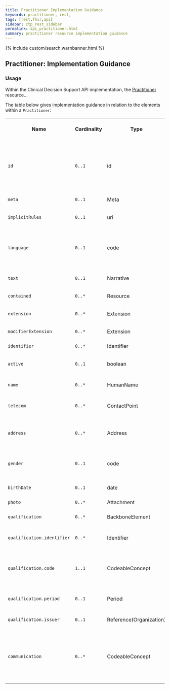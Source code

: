 ```yaml
---
title: Practitioner Implementation Guidance
keywords: practitioner, rest,
tags: [rest,fhir,api]
sidebar: ctp_rest_sidebar
permalink: api_practitioner.html
summary: practitioner resource implementation guidance
---
```


{% include custom/search.warnbanner.html %}

## Practitioner: Implementation Guidance ##

### Usage ###

Within the Clinical Decision Support API implementation, the [Practitioner](http://hl7.org/fhir/STU3/practitioner.html) resource...

The table below gives implementation guidance in relation to the elements within a `Practitioner`:

<table  style="min-width:100%;width:100%">
<tr>
<th  style="width:10%;">Name</th>
<th  style="width:10%;">Cardinality</th>
<th  style="width:10%;">Type</th>
<th  style="width:35%;">FHIR Documentation</th>
<th  style="width:35%;">CDS Implementation Guidance</th>
</tr>
<tr>
<td><code  class="highlighter-rouge">id</code></td>
<td><code  class="highlighter-rouge">0..1</code></td>
<td>id</td>
<td>Logical id of this artifact</td>
<td>Note that this will always be populated except when the resource is being created (initial creation call)
</td>
</tr>
<tr>
<td><code  class="highlighter-rouge">meta</code></td>
<td><code  class="highlighter-rouge">0..1</code></td>
<td>Meta</td>
<td>Metadata about the resource</td>
<td></td>
</tr>
<tr>
<td><code  class="highlighter-rouge">implicitRules</code></td>
<td><code  class="highlighter-rouge">0..1</code></td>
<td>uri</td>
<td>A set of rules under which this content was created</td>
<td></td>
</tr>
<tr>
<td><code  class="highlighter-rouge">language</code></td>
<td><code  class="highlighter-rouge">0..1</code></td>
<td>code</td>
<td>Language of the resource content. <br /> <a  href="http://hl7.org/fhir/stu3/valueset-languages.html">Common
Languages</a> (Extensible but limited to All Languages)</td>
<td></td>
</tr>
<tr>
<td><code  class="highlighter-rouge">text</code></td>
<td><code  class="highlighter-rouge">0..1</code></td>
<td>Narrative</td>
<td>Text summary of the resource, for human interpretation</td>
<td></td>
</tr>
<tr>
<td><code  class="highlighter-rouge">contained</code></td>
<td><code  class="highlighter-rouge">0..*</code></td>
<td>Resource</td>
<td>Contained, inline Resources</td>
<td>This should not be populated</td>
</tr>
<tr>
<td><code  class="highlighter-rouge">extension</code></td>
<td><code  class="highlighter-rouge">0..*</code></td>
<td>Extension</td>
<td>Additional Content defined by implementations</td>
<td></td>
</tr>
<tr>
<td><code  class="highlighter-rouge">modifierExtension</code></td>
<td><code  class="highlighter-rouge">0..*</code></td>
<td>Extension</td>
<td>Extensions that cannot be ignored</td>
<td></td>
</tr>
<tr>
<td><code  class="highlighter-rouge">identifier</code></td>
<td><code  class="highlighter-rouge">0..*</code></td>
<td>Identifier</td>
<td>A identifier for the person as this agent</td>
<td></td>
</tr>
<tr>
<td><code  class="highlighter-rouge">active</code></td>
<td><code  class="highlighter-rouge">0..1</code></td>
<td>boolean</td>
<td>Whether this practitioner's record is in active use</td>
<td></td>
</tr>
<tr>

<td><code  class="highlighter-rouge">name</code></td>

<td><code  class="highlighter-rouge">0..*</code></td>

<td>HumanName</td>

<td>The name(s) associated with the practitioner</td>

<td></td>

</tr>

<tr>

<td><code  class="highlighter-rouge">telecom</code></td>

<td><code  class="highlighter-rouge">0..*</code></td>

<td>ContactPoint</td>

<td>A contact detail for the practitioner (that apply to all roles)</td>

<td></td>

</tr>

<tr>

<td><code  class="highlighter-rouge">address</code></td>

<td><code  class="highlighter-rouge">0..*</code></td>

<td>Address</td>

<td>Address(es) of the practitioner that are not role specific (typically home address)</td>

<td></td>

</tr>

<tr>

<td><code  class="highlighter-rouge">gender</code></td>

<td><code  class="highlighter-rouge">0..1</code></td>

<td>code</td>

<td>male | female | other | unknown</br><a  href="http://hl7.org/fhir/STU3/valueset-administrative-gender.html">AdministrativeGender (Required)</a></td>

<td></td>

</tr>

<tr>

<td><code  class="highlighter-rouge">birthDate</code></td>

<td><code  class="highlighter-rouge">0..1</code></td>

<td>date</td>

<td>The date on which the practitioner was born</td>

<td></td>

</tr>

<tr>

<td><code  class="highlighter-rouge">photo</code></td>

<td><code  class="highlighter-rouge">0..*</code></td>

<td>Attachment</td>

<td>Image of the person</td>

<td></td>

</tr>

<tr>

<td><code  class="highlighter-rouge">qualification</code></td>

<td><code  class="highlighter-rouge">0..*</code></td>

<td>BackboneElement</td>

<td>Qualifications obtained by training and certification</td>

<td></td>

</tr>

<tr>

<td  class="sub"><code  class="highlighter-rouge">qualification.identifier</code></td>

<td><code  class="highlighter-rouge">0..*</code></td>

<td>Identifier</td>

<td>An identifier for this qualification for the practitioner</td>

<td></td>

</tr>

<tr>

<td  class="sub"><code  class="highlighter-rouge">qualification.code</code></td>

<td><code  class="highlighter-rouge">1..1</code></td>

<td>CodeableConcept</td>

<td>Coded representation of the qualification</br><a  href="http://hl7.org/fhir/STU3/v2/0360/2.7/index.html">v2 table 0360, Version 2.7 (Example)</a></td>

<td></td>

</tr>

<tr>

<td  class="sub"><code  class="highlighter-rouge">qualification.period</code></td>

<td><code  class="highlighter-rouge">0..1</code></td>

<td>Period</td>

<td>Period during which the qualification is valid</td>

<td></td>

</tr>

<tr>

<td  class="sub"><code  class="highlighter-rouge">qualification.issuer</code></td>

<td><code  class="highlighter-rouge">0..1</code></td>

<td>Reference(Organization)</td>

<td>Organization that regulates and issues the qualification</td>

<td></td>

</tr>

<tr>

<td><code  class="highlighter-rouge">communication</code></td>

<td><code  class="highlighter-rouge">0..*</code></td>

<td>CodeableConcept</td>

<td>A language the practitioner is able to use in patient communication<br/><a  href="http://hl7.org/fhir/STU3/valueset-languages.html">Common Languages</a> (Extensible but limited to <a  href="http://hl7.org/fhir/STU3/valueset-all-languages.html">All Languages</a>)</td>

<td></td>

</tr>

</table>
<!--stackedit_data:
eyJoaXN0b3J5IjpbLTk1NTQ0MTc5Nl19
-->